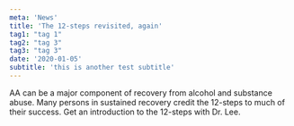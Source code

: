 ```yaml
---
meta: 'News'
title: 'The 12-steps revisited, again'
tag1: "tag 1"
tag2: "tag 3"
tag3: "tag 3"
date: '2020-01-05'
subtitle: 'this is another test subtitle'
---
```


AA can be a major component of recovery from alcohol and substance abuse. Many persons in sustained recovery credit the 12-steps to much of their success. Get an introduction to the 12-steps with Dr. Lee.
